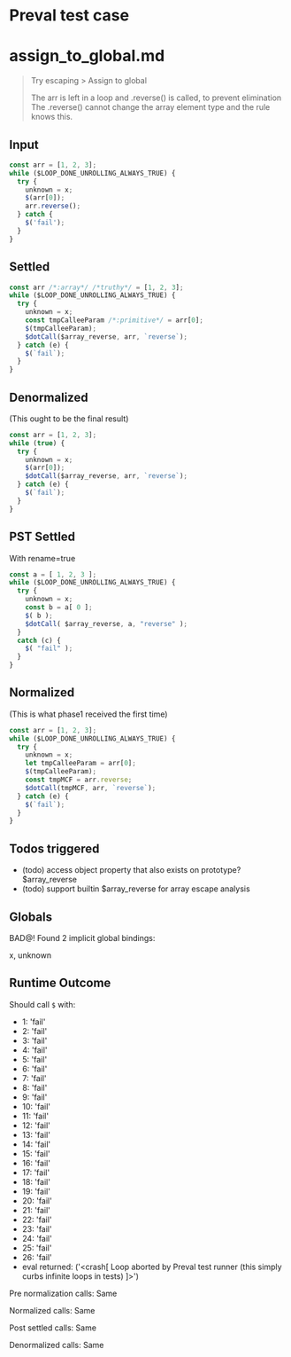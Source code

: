 # Preval test case

# assign_to_global.md

> Try escaping > Assign to global
>
> The arr is left in a loop and .reverse() is called, to prevent elimination
> The .reverse() cannot change the array element type and the rule knows this.

## Input

`````js filename=intro
const arr = [1, 2, 3];
while ($LOOP_DONE_UNROLLING_ALWAYS_TRUE) {
  try {
    unknown = x;
    $(arr[0]);
    arr.reverse();
  } catch {
    $('fail');
  }
}
`````


## Settled


`````js filename=intro
const arr /*:array*/ /*truthy*/ = [1, 2, 3];
while ($LOOP_DONE_UNROLLING_ALWAYS_TRUE) {
  try {
    unknown = x;
    const tmpCalleeParam /*:primitive*/ = arr[0];
    $(tmpCalleeParam);
    $dotCall($array_reverse, arr, `reverse`);
  } catch (e) {
    $(`fail`);
  }
}
`````


## Denormalized
(This ought to be the final result)

`````js filename=intro
const arr = [1, 2, 3];
while (true) {
  try {
    unknown = x;
    $(arr[0]);
    $dotCall($array_reverse, arr, `reverse`);
  } catch (e) {
    $(`fail`);
  }
}
`````


## PST Settled
With rename=true

`````js filename=intro
const a = [ 1, 2, 3 ];
while ($LOOP_DONE_UNROLLING_ALWAYS_TRUE) {
  try {
    unknown = x;
    const b = a[ 0 ];
    $( b );
    $dotCall( $array_reverse, a, "reverse" );
  }
  catch (c) {
    $( "fail" );
  }
}
`````


## Normalized
(This is what phase1 received the first time)

`````js filename=intro
const arr = [1, 2, 3];
while ($LOOP_DONE_UNROLLING_ALWAYS_TRUE) {
  try {
    unknown = x;
    let tmpCalleeParam = arr[0];
    $(tmpCalleeParam);
    const tmpMCF = arr.reverse;
    $dotCall(tmpMCF, arr, `reverse`);
  } catch (e) {
    $(`fail`);
  }
}
`````


## Todos triggered


- (todo) access object property that also exists on prototype? $array_reverse
- (todo) support builtin $array_reverse for array escape analysis


## Globals


BAD@! Found 2 implicit global bindings:

x, unknown


## Runtime Outcome


Should call `$` with:
 - 1: 'fail'
 - 2: 'fail'
 - 3: 'fail'
 - 4: 'fail'
 - 5: 'fail'
 - 6: 'fail'
 - 7: 'fail'
 - 8: 'fail'
 - 9: 'fail'
 - 10: 'fail'
 - 11: 'fail'
 - 12: 'fail'
 - 13: 'fail'
 - 14: 'fail'
 - 15: 'fail'
 - 16: 'fail'
 - 17: 'fail'
 - 18: 'fail'
 - 19: 'fail'
 - 20: 'fail'
 - 21: 'fail'
 - 22: 'fail'
 - 23: 'fail'
 - 24: 'fail'
 - 25: 'fail'
 - 26: 'fail'
 - eval returned: ('<crash[ Loop aborted by Preval test runner (this simply curbs infinite loops in tests) ]>')

Pre normalization calls: Same

Normalized calls: Same

Post settled calls: Same

Denormalized calls: Same

